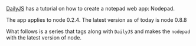 [DailyJS](http://dailyjs.com/2010/11/01/node-tutorial/) has a tutorial on how to create a notepad web app: Nodepad.

The app applies to node 0.2.4.
The latest version as of today is node 0.8.8

What follows is a series that tags along with `DailyJS` and makes the `nodepad` with the latest version of node.